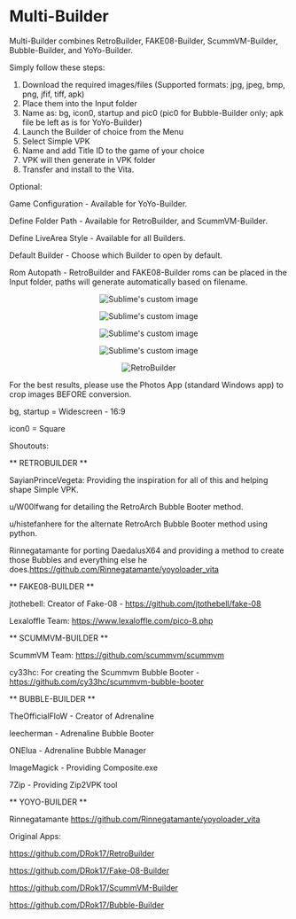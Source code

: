 # Multi-Builder

Multi-Builder combines RetroBuilder, FAKE08-Builder, ScummVM-Builder, Bubble-Builder, and YoYo-Builder.

Simply follow these steps:
1) Download the required images/files (Supported formats: jpg, jpeg, bmp, png, jfif, tiff, apk)
2) Place them into the Input folder
3) Name as: bg, icon0, startup and pic0 (pic0 for Bubble-Builder only; apk file be left as is for YoYo-Builder)
4) Launch the Builder of choice from the Menu
5) Select Simple VPK
6) Name and add Title ID to the game of your choice
7) VPK will then generate in VPK folder
8) Transfer and install to the Vita.

Optional:

Game Configuration - Available for YoYo-Builder.

Define Folder Path - Available for RetroBuilder, and ScummVM-Builder.

Define LiveArea Style - Available for all Builders.

Default Builder - Choose which Builder to open by default.

Rom Autopath - RetroBuilder and FAKE08-Builder roms can be placed in the Input folder, paths will generate automatically based on filename.

<p align="center">
  <img src="https://user-images.githubusercontent.com/81541725/165669010-3795be14-7f40-418f-8cc0-0f3a2bb33737.png?raw=true" alt="Sublime's custom image"/>
</p>

<p align="center">
  <img src="https://user-images.githubusercontent.com/81541725/165672775-01c853c4-7f94-44e1-96b7-4c6eb4067121.png?raw=true" alt="Sublime's custom image"/>
</p>

<p align="center">
  <img src="https://user-images.githubusercontent.com/81541725/165674041-970872a2-9ef0-479d-9086-df648d977c1a.png?raw=true" alt="Sublime's custom image"/>
</p>

<p align="center">
  <img src="https://user-images.githubusercontent.com/81541725/165679344-e85249a5-b0e7-4d43-b794-fed002c511de.png?raw=true" alt="Sublime's custom image"/>
</p>

 <p align="center">
  <img src="https://user-images.githubusercontent.com/81541725/124930830-a8e90580-dfcf-11eb-980b-999fe3a546bc.png?raw=true" alt="RetroBuilder"/>
</p>



For the best results, please use the Photos App (standard Windows app) to crop images BEFORE conversion.

bg, startup = Widescreen - 16:9

icon0 = Square

Shoutouts:

** RETROBUILDER **

SayianPrinceVegeta: Providing the inspiration for all of this and helping shape Simple VPK.

u/W00lfwang for detailing the RetroArch Bubble Booter method.

u/histefanhere for the alternate RetroArch Bubble Booter method using python.

Rinnegatamante for porting DaedalusX64 and providing a method to create those Bubbles and everything else he does.https://github.com/Rinnegatamante/yoyoloader_vita

** FAKE08-BUILDER **

jtothebell: Creator of Fake-08 - https://github.com/jtothebell/fake-08

Lexaloffle Team: https://www.lexaloffle.com/pico-8.php

** SCUMMVM-BUILDER **

ScummVM Team: https://github.com/scummvm/scummvm

cy33hc: For creating the Scummvm Bubble Booter - https://github.com/cy33hc/scummvm-bubble-booter

** BUBBLE-BUILDER **

TheOfficialFloW - Creator of Adrenaline

leecherman - Adrenaline Bubble Booter

ONElua - Adrenaline Bubble Manager

ImageMagick - Providing Composite.exe

7Zip - Providing Zip2VPK tool

** YOYO-BUILDER **

Rinnegatamante https://github.com/Rinnegatamante/yoyoloader_vita

Original Apps:

https://github.com/DRok17/RetroBuilder

https://github.com/DRok17/Fake-08-Builder

https://github.com/DRok17/ScummVM-Builder

https://github.com/DRok17/Bubble-Builder



